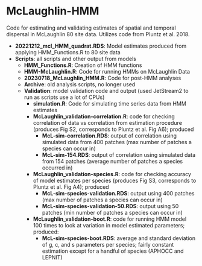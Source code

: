 # McLaughlin-HMM

Code for estimating and validating estimates of spatial and temporal dispersal in McLaughlin 80 site data. Utilizes code from Pluntz et al. 2018.

* **20221212_mcl_HMM_quadrat.RDS**: Model estimates produced from applying HMM_Functions.R to 80 site data
* **Scripts**: all scripts and other output from models
  * **HMM_Functions.R**: Creation of HMM functions
  * **HMM-McLaughlin.R**: Code for running HMMs on McLaughlin Data
  * **20230718_McLaughlin_HMM.R**: Code for post-HMM analyses
  * **Archive**: old analysis scripts, no longer used
  * **Validation**: model validation code and output (used JetStream2 to run as scripts use a lot of CPUs)
    * **simulation.R**: Code for simulating time series data from HMM estimates
    * **McLaughlin_validation-correlation.R**: code for checking correlation of data vs correlation from estimation procedure (produces Fig S2, corresponds to Pluntz et al. Fig A6); produced
      * **McL-sim-correlation.RDS**: output of correlation using simulated data from 400 patches (max number of patches a species can occur in)
      * **McL-sim-154.RDS**: output of correlation using simulated data from 154 patches (average number of patches a species occurred in)
    * **McLaughlin_validation-species.R**: code for checking accuracy of model estimates per species (produces Fig S3, corresponds to Pluntz et al. Fig A4); produced
      * **McL-sim-species-validation.RDS**: output using 400 patches (max number of patches a species can occur in)
      * **McL-sim-species-validation-50.RDS**: output using 50 patches (min number of patches a species can occur in)
    * **McLaughlin_validation-boot.R**: code for running HMM model 100 times to look at variation in model estimated parameters; produced:
      * **McL-sim-species-boot.RDS**: average and standard deviation of g, c, and s parameters per species; fairly constant estimation except for a handful of species (APHOCC and LEPNIT)

